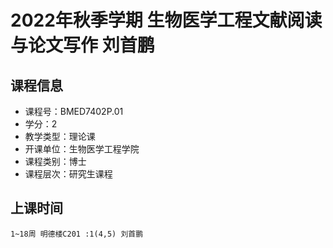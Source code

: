 # 2022年秋季学期 生物医学工程文献阅读与论文写作 刘首鹏






## 课程信息

- 课程号：BMED7402P.01
- 学分：2
- 教学类型：理论课
- 开课单位：生物医学工程学院
- 课程类别：博士
- 课程层次：研究生课程

## 上课时间

```
1~18周 明德楼C201 :1(4,5) 刘首鹏
```

